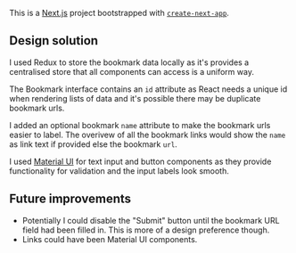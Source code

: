 This is a [Next.js](https://nextjs.org) project bootstrapped with [`create-next-app`](https://nextjs.org/docs/app/api-reference/cli/create-next-app).

## Design solution

I used Redux to store the bookmark data locally as it's provides a centralised store that all components can access is a uniform way.

The Bookmark interface contains an `id` attribute as React needs a unique id when rendering lists of data and it's possible there may be duplicate bookmark urls.

I added an optional bookmark `name` attribute to make the bookmark urls easier to label. The overivew of all the bookmark links would show the `name` as link text if provided else the bookmark `url`.

I used <a href="https://mui.com/material-ui/">Material UI</a> for text input and button components as they provide functionality for validation and the input labels look smooth.


## Future improvements

- Potentially I could disable the "Submit" button until the bookmark URL field had been filled in. This is more of a design preference though. 
- Links could have been Material UI components.
